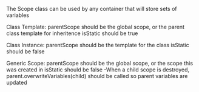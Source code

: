 The Scope class can be used by any container that will store sets of variables

Class Template:
		parentScope should be the global scope, or the parent class template for inheritence
		isStatic should be true

Class Instance:
		parentScope should be the template for the class
		isStatic should be false

Generic Scope:
		parentScope should be the global scope, or the scope this was created in
		isStatic should be false
		-When a child scope is destroyed, parent.overwriteVariables(child) should be called so parent variables are updated
